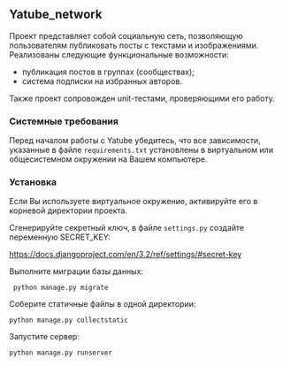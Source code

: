 ## Yatube_network

Проект представляет собой социальную сеть, позволяющую пользователям публиковать посты с текстами и изображениями. Реализованы следующие функциональные возможности:

* публикация постов в группах (сообществах);
* система подписки на избранных авторов.   

Также проект сопровожден unit-тестами, проверяющими его работу.

### Системные требования 
Перед началом работы с Yatube убедитесь, что все зависимости, указанные в файле `requirements.txt` установлены в виртуальном или общесистемном окружении на Вашем компьютере.

### Установка
Если Вы используете виртуальное окружение, активируйте его в корневой директории проекта.

Сгенерируйте секретный ключ, в файле `settings.py` создайте переменную SECRET_KEY:

https://docs.djangoproject.com/en/3.2/ref/settings/#secret-key

Выполните миграции базы данных:

     python manage.py migrate

Соберите статичные файлы в одной директории:

    python manage.py collectstatic
    
Запустите сервер:
    
    python manage.py runserver

